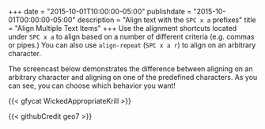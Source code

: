 +++
date = "2015-10-01T10:00:00-05:00"
publishdate = "2015-10-01T00:00:00-05:00"
description = "Align text with the `SPC x a` prefixes"
title = "Align Multiple Text Items"
+++
Use the alignment shortcuts located under `SPC x a` to align based on a number
of different criteria (e.g. commas or pipes.) You can also use `align-repeat`
(`SPC x a r`) to align on an arbitrary character.

The screencast below demonstrates the difference between aligning on an
arbitrary character and aligning on one of the predefined characters. As you can
see, you can choose which behavior you want!

{{< gfycat WickedAppropriateKrill >}}

{{< githubCredit geo7 >}}
